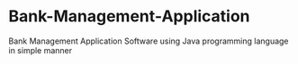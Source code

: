 # Bank-Management-Application
Bank Management Application Software using Java programming language in simple manner 
